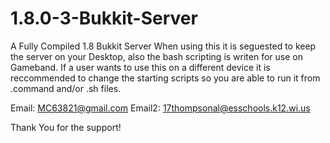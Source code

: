 # 1.8.0-3-Bukkit-Server
A Fully Compiled 1.8 Bukkit Server
When using this it is seguested to keep the server on your Desktop, also the bash scripting is writen for use
on Gameband. If a user wants to use this on a different device it is reccommended to change the starting scripts
so you are able to run it from .command and/or .sh files.

Email: MC63821@gmail.com
Email2: 17thompsonal@esschools.k12.wi.us

Thank You for the support!
